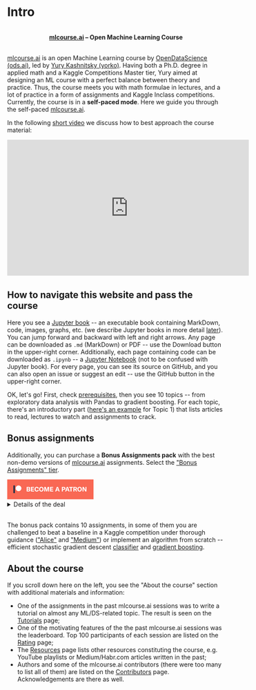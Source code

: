 # Intro

```{figure} /_static/img/ods_stickers.jpg
```

**<center>[mlcourse.ai](https://mlcourse.ai) – Open Machine Learning Course** </center><br>



[mlcourse.ai](https://mlcourse.ai) is an open Machine Learning course by [OpenDataScience (ods.ai)](https://ods.ai/), led by [Yury Kashnitsky (yorko)](https://yorko.github.io/). Having both a Ph.D. degree in applied math and a Kaggle Competitions Master tier, Yury aimed at designing an ML course with a perfect balance between theory and practice. Thus, the course meets you with math formulae in lectures, and a lot of practice in a form of assignments and  Kaggle Inclass competitions. Currently, the course is in a **self-paced mode**. Here we guide you through the self-paced [mlcourse.ai](https://mlcourse.ai).

In the following [short video](https://youtu.be/CPlYV_DryEo) we discuss how to best approach the course material:

<p align="center">
	<iframe width="560" height="315" style='' src="https://www.youtube.com/embed/CPlYV_DryEo" title="YouTube video player" frameborder="0" allow="accelerometer; autoplay; clipboard-write; encrypted-media; gyroscope; picture-in-picture" allowfullscreen>
	</iframe>
</p>

## How to navigate this website and pass the course

Here you see a [Jupyter book](https://jupyterbook.org/intro.html) -- an executable book containing MarkDown, code, images, graphs, etc. (we describe Jupyter books in more detail [later](./prereqs/software_devops.html#jupyter-book)). You can jump forward and backward with left and right arrows. Any page can be downloaded as `.md` (MarkDown) or PDF -- use the Download button in the upper-right corner. Additionally, each page containing code can be downloaded as `.ipynb` -- a [Jupyter Notebook](https://jupyter.org) (not to be confused with Jupyter book). For every page, you can see its source on GitHub, and you can also open an issue or suggest an edit -- use the GitHub button in the upper-right corner.

OK, let's go! First, check [prerequisites](prereq_python), then you see 10 topics -- from exploratory data analysis with Pandas to gradient boosting. For each topic, there's an introductory part ([here's an example](topic01_intro) for Topic 1) that lists articles to read, lectures to watch and assignments to crack.

## Bonus assignments

Additionally, you can purchase a **Bonus Assignments pack** with the best non-demo versions of [mlcourse.ai](https://mlcourse.ai/) assignments. Select the ["Bonus Assignments" tier](https://www.patreon.com/ods_mlcourse).

<div class="row">
  <div class="col-md-8" markdown="1">
  <a href="https://www.patreon.com/ods_mlcourse">
         <img src="../_static/img/become_a_patron.png">
      </a>
  </div>
  <div class="col-md-4" markdown="1">
  <details>
  <summary>Details of the deal</summary>

mlcourse.ai is still in self-paced mode but we offer you Bonus Assignments with solutions for a contribution of $17/month. The idea is that you pay for ~1-5 months while studying the course materials, but a single contribution is still fine and opens your access to the bonus pack.

Note: the first payment is charged at the moment of joining the Tier Patreon, and the next payment is charged on the 1st day of the next month, thus it's better to purchase the pack in the 1st half of the month.

mlcourse.ai is never supposed to go fully monetized (it's created in the wonderful open ODS.ai community and will remain open and free) but it'd help to cover some operational costs, and Yury also put in quite some effort into assembling all the best assignments into one pack. Please note that unlike the rest of the course content, Bonus Assignments are copyrighted. Informally, Yury's fine if you share the pack with 2-3 friends but public sharing of the Bonus Assignments pack is prohibited.
</details>
  </div>
</div><br>

The bonus pack contains 10 assignments, in some of them you are challenged to beat a baseline in a Kaggle competition under thorough guidance (["Alice"](bonus04) and ["Medium"](bonus06)) or implement an algorithm from scratch -- efficient stochastic gradient descent [classifier](bonus08) and [gradient boosting](bonus10).

<!--
Below you can see the course program (click to enlarge).

- **Green** stands for basic content outlined in the articles;
- **Yellow** stands for videolectures;
- **Blue** stands for demo assignments;
- **Chocolate** stands for bonus assignments;
- **White** stands for additional content.

```{figure} /_static/program/program.svg
:name: course_program
:width: 600px
```-->

## About the course

If you scroll down here on the left, you see the "About the course" section with additional materials and information:

 - One of the assignments in the past mlcourse.ai sessions was to write a tutorial on almost any ML/DS-related topic. The result is seen on the [Tutorials](tutorials) page;
 - One of the motivating features of the the past mlcourse.ai sessions was the leaderboard. Top 100 participants of each session are listed on the [Rating](rating) page;
 - The [Resources](resources) page lists other resources constituting the course, e.g. YouTube playlists or Medium/Habr.com articles written in the past;
 - Authors and some of the mlcourse.ai contributors (there were too many to list all of them) are listed on the [Contributors](contributors) page. Acknowledgements are there as well.
